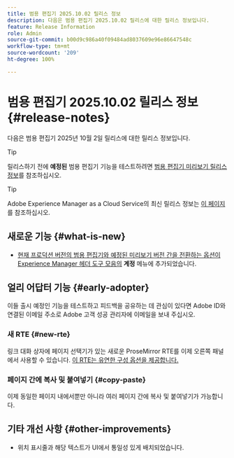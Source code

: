 ```yaml
---
title: 범용 편집기 2025.10.02 릴리스 정보
description: 다음은 범용 편집기 2025.10.02 릴리스에 대한 릴리스 정보입니다.
feature: Release Information
role: Admin
source-git-commit: b00d9c986a40f09484ad8037609e96e86647548c
workflow-type: tm+mt
source-wordcount: '209'
ht-degree: 100%

---
```



# 범용 편집기 2025.10.02 릴리스 정보 {#release-notes}

다음은 범용 편집기 2025년 10월 2일 릴리스에 대한 릴리스 정보입니다.

>[!TIP]
>
>릴리스하기 전에 **예정된** 범용 편집기 기능을 테스트하려면 [범용 편집기 미리보기 릴리스 정보](/help/release-notes/universal-editor/preview.md)를 참조하십시오.

>[!TIP]
>
>Adobe Experience Manager as a Cloud Service의 최신 릴리스 정보는 [이 페이지](/help/release-notes/release-notes-cloud/release-notes-current.md)를 참조하십시오.

## 새로운 기능 {#what-is-new}

* [현재 프로덕션 버전의 범용 편집기와 예정된 미리보기 버전 간을 전환하는 옵션이 Experience Manager 헤더 도구 모음의](/help/sites-cloud/authoring/universal-editor/navigation.md#user-properties) **계정** 메뉴에 추가되었습니다.

## 얼리 어답터 기능 {#early-adopter}

이들 출시 예정인 기능을 테스트하고 피드백을 공유하는 데 관심이 있다면 Adobe ID와 연결된 이메일 주소로 Adobe 고객 성공 관리자에 이메일을 보내 주십시오.

### 새 RTE {#new-rte}

링크 대화 상자에 페이지 선택기가 있는 새로운 ProseMirror RTE를 이제 오른쪽 패널에서 사용할 수 있습니다. [이 RTE는 유연한 구성 옵션을 제공합니다.](/help/implementing/universal-editor/configure-rte.md)

### 페이지 간에 복사 및 붙여넣기 {#copy-paste}

이제 동일한 페이지 내에서뿐만 아니라 여러 페이지 간에 복사 및 붙여넣기가 가능합니다.

## 기타 개선 사항 {#other-improvements}

* 위치 표시줄과 해당 텍스트가 UI에서 통일성 있게 배치되었습니다.
